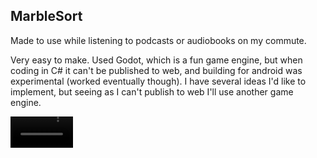 ## MarbleSort

Made to use while listening to podcasts or audiobooks on my commute. 

Very easy to make. Used Godot, which is a fun game engine, but when coding in C# it can't be published to web, and building for android was experimental (worked eventually though). I have several ideas I'd like to implement, but seeing as I can't publish to web I'll use another game engine.

<video width="100" src="https://github.com/user-attachments/assets/92b5dc84-c57b-4545-9dd5-f440825bef3a"></video>
